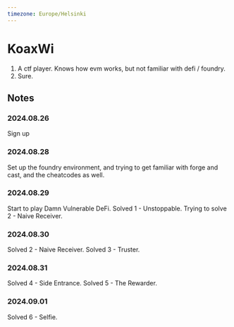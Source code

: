 ```yaml
---
timezone: Europe/Helsinki
---
```


# KoaxWi

1. A ctf player. Knows how evm works, but not familiar with defi / foundry.
2. Sure.

## Notes



<!-- Content_START -->

### 2024.08.26
Sign up

### 2024.08.28
Set up the foundry environment, and trying to get familiar with forge and cast, and the cheatcodes as well.

### 2024.08.29
Start to play Damn Vulnerable DeFi.
Solved 1 - Unstoppable.
Trying to solve 2 - Naive Receiver.

### 2024.08.30
Solved 2 - Naive Receiver.
Solved 3 - Truster.

### 2024.08.31
Solved 4 - Side Entrance.
Solved 5 - The Rewarder.

### 2024.09.01
Solved 6 - Selfie.

<!-- Content_END -->
